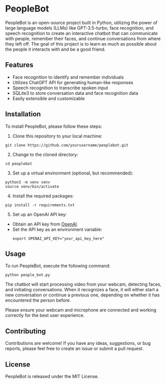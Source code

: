 # PeopleBot

PeopleBot is an open-source project built in Python, utilizing the power of large language models (LLMs) like GPT-3.5-turbo, face recognition, and speech recognition to create an interactive chatbot that can communicate with people, remember their faces, and continue conversations from where they left off. The goal of this project is to learn as much as possible about the people it interacts with and be a good friend.

## Features

- Face recognition to identify and remember individuals
- Utilizes ChatGPT API for generating human-like responses
- Speech recognition to transcribe spoken input
- SQLite3 to store conversation data and face recognition data
- Easily extensible and customizable

## Installation

To install PeopleBot, please follow these steps:

1. Clone this repository to your local machine:
  ```
  git clone https://github.com/yourusername/peoplebot.git
  ```
  
2. Change to the cloned directory:
  ```
  cd peoplebot
  ```
  
3. Set up a virtual environment (optional, but recommended):

  ```
  python3 -m venv venv
  source venv/bin/activate
  ```


4. Install the required packages:

  ```
  pip install -r requirements.txt
  ```


5. Set up an OpenAI API key:

- Obtain an API key from [OpenAI](https://beta.openai.com/signup/).
- Set the API key as an environment variable:
  ```
  export OPENAI_API_KEY="your_api_key_here"
  ```

## Usage

To run PeopleBot, execute the following command:
```
python people_bot.py
```


The chatbot will start processing video from your webcam, detecting faces, and initiating conversations. When it recognizes a face, it will either start a new conversation or continue a previous one, depending on whether it has encountered the person before.

Please ensure your webcam and microphone are connected and working correctly for the best user experience.

## Contributing

Contributions are welcome! If you have any ideas, suggestions, or bug reports, please feel free to create an issue or submit a pull request.

## License

PeopleBot is released under the MIT License.

